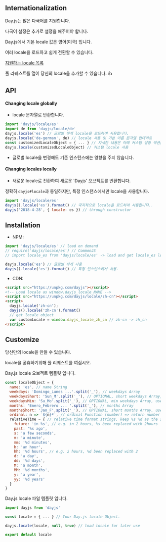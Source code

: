 ## Internationalization

Day.js는 많은 다국어를 지원합니다.

다국어 설정은 추가로 설정을 해주어야 합니다.

Day.js에서 기본 locale 값은 영어(미국) 입니다.

여러 locale을 로드하고 쉽게 전환할 수 있습니다.

[지원하는 locale 목록](../../src/locale)

풀 리퀘스트를 열어 당신의 locale을 추가할 수 있습니다. :+1:

## API

#### Changing locale globally

* locale 문자열로 반환합니다.

```js
import 'dayjs/locale/es'
import de from 'dayjs/locale/de'
dayjs.locale('es') // 글로벌 하게 locale을 로드하여 사용합니다.
dayjs.locale('de-german', de) // locale 사용 및 기본 이름 문자열 업데이트
const customizedLocaleObject = { ... } // 자세한 내용은 아래 커스텀 설정 섹션을 참조하세요.
dayjs.locale(customizedLocaleObject) // 커스텀 locale 사용
```

* 글로벌 locale을 변경해도 기존 인스턴스에는 영향을 주지 않습니다.

#### Changing locales locally

* 새로운 locale로 전환하여 새로운 'Dayjs' 오브젝트를 반환합니다.

정확히 `dayjs#locale`과 동일하지만, 특정 인스턴스에서만 locale을 사용합니다.

```js
import 'dayjs/locale/es'
dayjs().locale('es').format() // 국지적으로 locale을 로드하여 사용합니다..
dayjs('2018-4-28', { locale: es }) // through constructor
```

## Installation

* NPM:

```javascript
import 'dayjs/locale/es' // load on demand
// require('dayjs/locale/es') // CommonJS
// import locale_es from 'dayjs/locale/es' -> load and get locale_es locale object

dayjs.locale('es') // 글로벌 하게 사용
dayjs().locale('es').format() // 특정 인스턴스에서 사용.
```

* CDN:
```html
<script src="https://unpkg.com/dayjs"></script>
<!-- Load locale as window.dayjs_locale_NAME -->
<script src="https://unpkg.com/dayjs/locale/zh-cn"></script>
<script>
  dayjs.locale('zh-cn');
  dayjs().locale('zh-cn').format()
  // get locale object
  var customLocale = window.dayjs_locale_zh_cn // zh-cn -> zh_cn
</script>
```

## Customize

당신만의 locale을 만들 수 있습니다.

locale을 공휴하기위해 풀 리퀘스트를 여십시오.

Day.js locale 오브젝트 템플릿 입니다.
```javascript
const localeObject = {
  name: 'es', // name String
  weekdays: 'Domingo_Lunes ...'.split('_'), // weekdays Array
  weekdaysShort: 'Sun_M'.split('_'), // OPTIONAL, short weekdays Array, use first three letters if not provided
  weekdaysMin: 'Su_Mo'.split('_'), // OPTIONAL, min weekdays Array, use first two letters if not provided
  months: 'Enero_Febrero ... '.split('_'), // months Array
  monthsShort: 'Jan_F'.split('_'), // OPTIONAL, short months Array, use first three letters if not provided
  ordinal: n => `${n}º`, // ordinal Function (number) => return number + output
  relativeTime = { // relative time format strings, keep %s %d as the same
    future: 'in %s', // e.g. in 2 hours, %s been replaced with 2hours
    past: '%s ago',
    s: 'a few seconds',
    m: 'a minute',
    mm: '%d minutes',
    h: 'an hour',
    hh: '%d hours', // e.g. 2 hours, %d been replaced with 2
    d: 'a day',
    dd: '%d days',
    M: 'a month',
    MM: '%d months',
    y: 'a year',
    yy: '%d years'
  }
}
```

Day.js locale 파일 템플릿 입니다.
```javascript
import dayjs from 'dayjs'

const locale = { ... } // Your Day.js locale Object.

dayjs.locale(locale, null, true) // load locale for later use

export default locale
```
